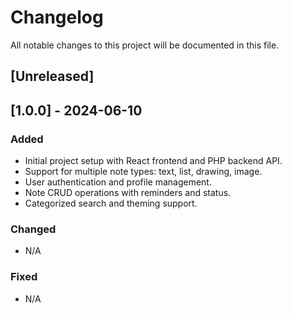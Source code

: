 # Changelog

All notable changes to this project will be documented in this file.

## [Unreleased]

## [1.0.0] - 2024-06-10
### Added
- Initial project setup with React frontend and PHP backend API.
- Support for multiple note types: text, list, drawing, image.
- User authentication and profile management.
- Note CRUD operations with reminders and status.
- Categorized search and theming support.

### Changed
- N/A

### Fixed
- N/A
